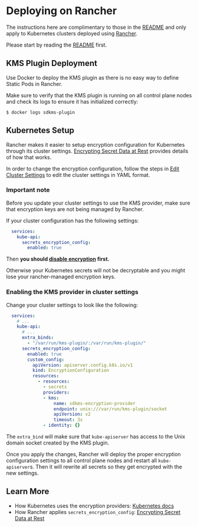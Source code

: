 # Deploying on Rancher

The instructions here are complimentary to those in the [README](./README.md)
and only apply to Kubernetes clusters deployed using [Rancher].

Please start by reading the [README](./README.md) first.

## KMS Plugin Deployment

Use Docker to deploy the KMS plugin as there is no easy way to define Static
Pods in Rancher.

Make sure to verify that the KMS plugin is running on all control plane nodes
and check its logs to ensure it has initialized correctly:

```
$ docker logs sdkms-plugin
```

## Kubernetes Setup

Rancher makes it easier to setup encryption configuration for Kubernetes
through its cluster settings. [Encrypting Secret Data at Rest] provides details
of how that works.

In order to change the encryption configuration, follow the steps in
[Edit Cluster Settings] to edit the cluster settings in YAML format.

### Important note

Before you update your cluster settings to use the KMS provider, make sure
that encryption keys are not being managed by Rancher.

If your cluster configuration has the following settings:

```yaml
  services:
    kube-api:
      secrets_encryption_config:
        enabled: true
```

Then **you should [disable encryption] first.**

Otherwise your Kubernetes secrets will not be decryptable and you might lose
your rancher-managed encryption keys.

### Enabling the KMS provider in cluster settings

Change your cluster settings to look like the following:

```yaml
  services:
    # ...
    kube-api:
      # ...
      extra_binds:
        - "/var/run/kms-plugin/:/var/run/kms-plugin/"
      secrets_encryption_config:
        enabled: true
        custom_config:
          apiVersion: apiserver.config.k8s.io/v1
          kind: EncryptionConfiguration
          resources:
            - resources:
              - secrets
              providers:
              - kms:
                  name: sdkms-encryption-provider
                  endpoint: unix:///var/run/kms-plugin/socket
                  apiVersion: v2
                  timeout: 3s
              - identity: {}
```

The `extra_bind` will make sure that `kube-apiserver` has access to the Unix
domain socket created by the KMS plugin.

Once you apply the changes, Rancher will deploy the proper encryption
configuration settings to all control plane nodes and restart all
`kube-apiserver`s. Then it will rewrite all secrets so they get encrypted
with the new settings.

## Learn More

- How Kubernetes uses the encryption providers: [Kubernetes docs]
- How Rancher applies `secrets_encryption_config`: [Encrypting Secret Data at Rest]



[Rancher]: https://rancher.com/
[Encrypting Secret Data at Rest]: https://rancher.com/docs/rke/latest/en/config-options/secrets-encryption/
[Edit Cluster Settings]: https://rancher.com/docs/rancher/v2.x/en/cluster-admin/editing-clusters/
[disable encryption]: https://rancher.com/docs/rke/latest/en/config-options/secrets-encryption/#disable-encryption
[Kubernetes docs]: https://kubernetes.io/docs/tasks/administer-cluster/encrypt-data/
